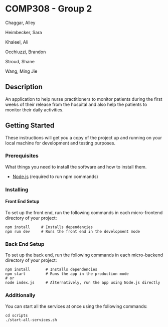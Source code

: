 # COMP308 - Group 2

Chaggar, Alley

Heimbecker, Sara

Khaleel, Ali

Occhiuzzi, Brandon

Stroud, Shane

Wang, Ming Jie

## Description

An application to help nurse practitioners to monitor patients during the first weeks of their release from the hospital and also help the patients to monitor their daily activities.

## Getting Started

These instructions will get you a copy of the project up and running on your local machine for development and testing purposes.

### Prerequisites

What things you need to install the software and how to install them.

- [Node.js](https://nodejs.org/en/download/) (required to run npm commands)

### Installing

#### Front End Setup

To set up the front end, run the following commands in each micro-frontend directory of your project:

```
npm install     # Installs dependencies
npm run dev     # Runs the front end in the development mode
```

### Back End Setup

To set up the back end, run the following commands in each micro-backend directory of your project:

```
npm install       # Installs dependencies
npm start         # Runs the app in the production mode
# or
node index.js     # Alternatively, run the app using Node.js directly
```

### Additionally

You can start all the services at once using the following commands:

```
cd scripts
./start-all-services.sh
```

